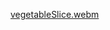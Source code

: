 
[vegetableSlice.webm](https://github.com/user-attachments/assets/67c3ab18-c463-4be6-95a6-59c33ebd6727)
